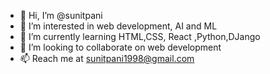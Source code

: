 - 👋 Hi, I’m @sunitpani
- 👀 I’m interested in web development, AI and ML
- 🌱 I’m currently learning HTML,CSS, React ,Python,DJango
- 💞️ I’m looking to collaborate on web development
- 📫 Reach me at sunitpani1998@gmail.com

<!---
sunitpani/sunitpani is a ✨ special ✨ repository because its `README.md` (this file) appears on your GitHub profile.
You can click the Preview link to take a look at your changes.
--->
